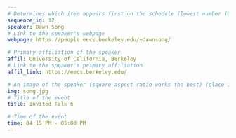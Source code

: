 ```yaml
---
# Determines which item appears first on the schedule (lowest number (0) appears first)
sequence_id: 12
speaker: Dawn Song
# Link to the speaker's webpage
webpage: https://people.eecs.berkeley.edu/~dawnsong/

# Primary affiliation of the speaker
affil: University of California, Berkeley
# Link to the speaker's primary affiliation
affil_link: https://eecs.berkeley.edu/

# An image of the speaker (square aspect ratio works the best) (place in the `assets/img/speakers` directory)
img: song.jpg
# Title of the event
title: Invited Talk 6

# Time of the event
time: 04:15 PM - 05:00 PM
---
```

